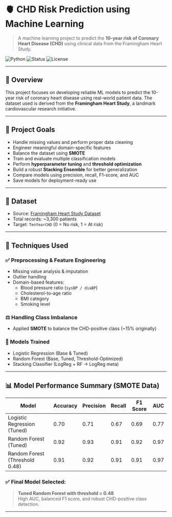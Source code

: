 # 🫀 CHD Risk Prediction using Machine Learning

> A machine learning project to predict the **10-year risk of Coronary Heart Disease (CHD)** using clinical data from the Framingham Heart Study.

![Python](https://img.shields.io/badge/Python-3.10-blue?logo=python)
![Status](https://img.shields.io/badge/Status-Completed-green)
![License](https://img.shields.io/badge/License-MIT-blue)

---

## 📌 Overview

This project focuses on developing reliable ML models to predict the 10-year risk of coronary heart disease using real-world patient data. The dataset used is derived from the **Framingham Heart Study**, a landmark cardiovascular research initiative.

---

## 🧠 Project Goals

- Handle missing values and perform proper data cleaning
- Engineer meaningful domain-specific features
- Balance the dataset using **SMOTE**
- Train and evaluate multiple classification models
- Perform **hyperparameter tuning** and **threshold optimization**
- Build a robust **Stacking Ensemble** for better generalization
- Compare models using precision, recall, F1-score, and AUC
- Save models for deployment-ready use

---

## 📂 Dataset

- Source: [Framingham Heart Study Dataset](https://www.kaggle.com/datasets/amanajmera1/framingham-heart-study-dataset)
- Total records: ~3,300 patients
- Target: `TenYearCHD` (0 = No risk, 1 = At risk)

---

## 🔧 Techniques Used

### ✅ Preprocessing & Feature Engineering
- Missing value analysis & imputation
- Outlier handling
- Domain-based features:
  - Blood pressure ratio (`sysBP / diaBP`)
  - Cholesterol-to-age ratio
  - BMI category
  - Smoking level

### ⚖️ Handling Class Imbalance
- Applied **SMOTE** to balance the CHD-positive class (~15% originally)

### 🧪 Models Trained
- Logistic Regression (Base & Tuned)
- Random Forest (Base, Tuned, Threshold-Optimized)
- Stacking Classifier (LogReg + RF → LogReg meta)

---

## 📊 Model Performance Summary (SMOTE Data)

| Model                          | Accuracy | Precision | Recall | F1 Score | AUC  |
|-------------------------------|----------|-----------|--------|----------|------|
| Logistic Regression (Tuned)   | 0.70     | 0.71      | 0.67   | 0.69     | 0.77 |
| Random Forest (Tuned)         | 0.92     | 0.93      | 0.91   | 0.92     | 0.97 |
| Random Forest (Threshold 0.48)| 0.91     | 0.92      | 0.91   | 0.91     | 0.97 |

### ✅ Final Model Selected:
> **Tuned Random Forest with threshold = 0.48**  
> High AUC, balanced F1 score, and robust CHD-positive class detection.

---

